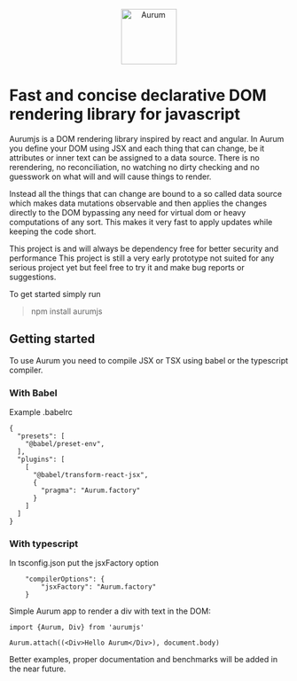 <p align="center">
  <img src="https://i.imgur.com/Ru8maJS.png" width="100" alt="Aurum">
</p>

# Fast and concise declarative DOM rendering library for javascript

Aurumjs is a DOM rendering library inspired by react and angular.
In Aurum you define your DOM using JSX and each thing that can change, be it attributes or inner text can be assigned to a data source.
There is no rerendering, no reconciliation, no watching no dirty checking and no guesswork on what will and will cause things to render.

Instead all the things that can change are bound to a so called data source which makes data mutations
observable and then applies the changes directly to the DOM bypassing any need for virtual dom or heavy computations of any sort.
This makes it very fast to apply updates while keeping the code short.

This project is and will always be dependency free for better security and performance
This project is still a very early prototype not suited for any serious project yet but feel free to try it and make bug reports or suggestions.

To get started simply run

> npm install aurumjs

## Getting started

To use Aurum you need to compile JSX or TSX using babel or the typescript compiler.

### With Babel

Example .babelrc

```
{
  "presets": [
    "@babel/preset-env",
  ],
  "plugins": [
    [
      "@babel/transform-react-jsx",
      {
        "pragma": "Aurum.factory"
      }
    ]
  ]
}
```

### With typescript

In tsconfig.json put the jsxFactory option

```
    "compilerOptions": {
        "jsxFactory": "Aurum.factory"
    }
```

Simple Aurum app to render a div with text in the DOM:

```
import {Aurum, Div} from 'aurumjs'

Aurum.attach((<Div>Hello Aurum</Div>), document.body)
```

Better examples, proper documentation and benchmarks will be added in the near future.
